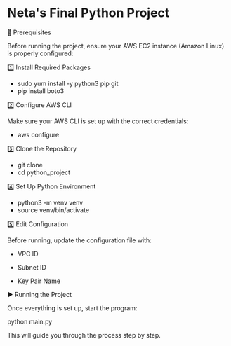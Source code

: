 # Neta's Final Python Project

📌 Prerequisites

Before running the project, ensure your AWS EC2 instance (Amazon Linux) is properly configured:

1️⃣ Install Required Packages

 - sudo yum install -y python3 pip git
 - pip install boto3

2️⃣ Configure AWS CLI

Make sure your AWS CLI is set up with the correct credentials:

 - aws configure

3️⃣ Clone the Repository

 - git clone
 - cd python_project

4️⃣ Set Up Python Environment

 - python3 -m venv venv
 - source venv/bin/activate

5️⃣ Edit Configuration

Before running, update the configuration file with:

 - VPC ID

 - Subnet ID

 - Key Pair Name

▶️ Running the Project

Once everything is set up, start the program:

python main.py

This will guide you through the process step by step.

